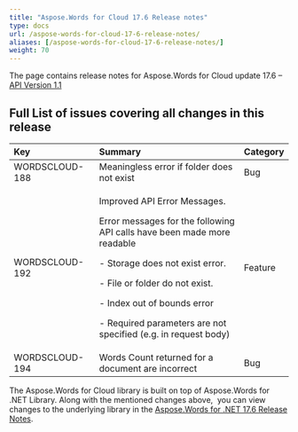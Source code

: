 ```yaml
---
title: "Aspose.Words for Cloud 17.6 Release notes"
type: docs
url: /aspose-words-for-cloud-17-6-release-notes/
aliases: [/aspose-words-for-cloud-17-6-release-notes/]
weight: 70
---
```


The page contains release notes for Aspose.Words for Cloud update 17.6 – [API Version 1.1](http://api.aspose.com/v1.1/swagger/ui/index)

## Full List of issues covering all changes in this release

|Key|Summary|Category|
| :- | :- | :- |
|WORDSCLOUD-188|Meaningless error if folder does not exist|Bug|
|WORDSCLOUD-192 |<p>Improved API Error Messages.</p><p>Error messages for the following API calls have been made more readable</p><p>- Storage does not exist error.</p><p>- File or folder do not exist.</p><p>- Index out of bounds error</p><p>- Required parameters are not specified (e.g. in request body)</p>|Feature|
|WORDSCLOUD-194 |Words Count returned for a document are incorrect|Bug|


The Aspose.Words for Cloud library is built on top of Aspose.Words for .NET Library. Along with the mentioned changes above,  you can view changes to the underlying library in the [Aspose.Words for .NET 17.6 Release Notes](https://docs.aspose.com/display/wordsnet/Aspose.Words+for+.NET+17.6+Release+Notes).
